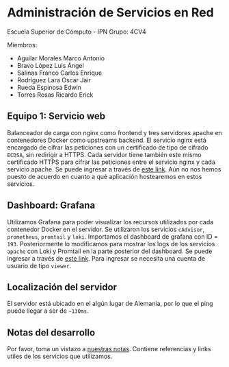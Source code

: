 # Administración de Servicios en Red

Escuela Superior de Cómputo - IPN
Grupo: 4CV4

Miembros:
- Aguilar Morales Marco Antonio
- Bravo López Luis Ángel
- Salinas Franco Carlos Enrique
- Rodríguez Lara Oscar Jair
- Rueda Espinosa Edwin
- Torres Rosas Ricardo Erick

## Equipo 1: Servicio web
Balanceador de carga con nginx como frontend y tres servidores apache en contenedores Docker como upstreams backend. El servicio nginx está encargado de cifrar las peticiones con un certificado de tipo de cifrado `ECDSA`, sin redirigir a HTTPS. Cada servidor tiene también este mismo certificado HTTPS para cifrar las peticiones entre el servicio nginx y cada servicio apache. Se puede ingresar a través de [este link](//team.angelbrv.com). Aún no nos hemos puesto de acuerdo en cuanto a qué aplicación hostearemos en estos servicios.

## Dashboard: Grafana
Utilizamos Grafana para poder visualizar los recursos utilizados por cada contenedor Docker en el servidor. Se utilizaron los servicios `cAdvisor`, `prometheus`, `promtail` y `loki`. Importamos el dashboard de grafana con ID = `193`. Posteriormente lo modificamos para mostrar los logs de los servicios `apache` con Loki y Promtail en la parte posterior del dashboard. Se puede ingresar a través de [este link](//grafana.team.angelbrv.com). Para ingresar se necesita una cuenta de usuario de tipo `viewer`.

## Localización del servidor
El servidor está ubicado en el algún lugar de Alemania, por lo que el ping puede llegar a ser de `~130ms`. 

## Notas del desarrollo
Por favor, toma un vistazo a [nuestras notas](./NOTES.md). Contiene referencias y links utiles de los servicios que utilizamos.